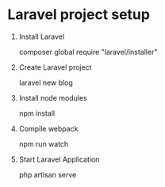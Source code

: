 # Laravel project setup
1. Install Laravel

    composer global require "laravel/installer"

2. Create Laravel project

    laravel new blog

4. Install node modules

    npm install

5. Compile webpack

    npm run watch

6. Start Laravel Application

    php artisan serve